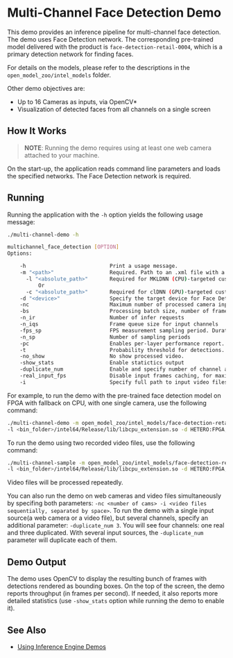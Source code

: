 # Multi-Channel Face Detection Demo

This demo provides an inference pipeline for multi-channel face detection. The demo uses Face Detection network. The corresponding pre-trained model delivered with the product is `face-detection-retail-0004`, which is a primary detection network for finding faces.

For details on the models, please refer to the descriptions in the `open_model_zoo/intel_models` folder.

Other demo objectives are:

* Up to 16 Cameras as inputs, via OpenCV*
* Visualization of detected faces from all channels on a single screen


## How It Works

> **NOTE**: Running the demo requires using at least one web camera attached to your machine.
 
On the start-up, the application reads command line parameters and loads the specified networks. The Face Detection network is required.


## Running

Running the application with the `-h` option yields the following usage message:
```sh
./multi-channel-demo -h

multichannel_face_detection [OPTION]
Options:

    -h                           Print a usage message.
    -m "<path>"                  Required. Path to an .xml file with a trained face detection model.
      -l "<absolute_path>"       Required for MKLDNN (CPU)-targeted custom layers. Absolute path to a shared library with the kernels impl.
          Or
      -c "<absolute_path>"       Required for clDNN (GPU)-targeted custom kernels. Absolute path to the xml file with the kernels desc.
    -d "<device>"                Specify the target device for Face Detection (CPU, GPU, FPGA, or MYRIAD). The demo will look for a suitable plugin for a specified device.
    -nc                          Maximum number of processed camera inputs (web cams)
    -bs                          Processing batch size, number of frames processed per infer request
    -n_ir                        Number of infer requests
    -n_iqs                       Frame queue size for input channels
    -fps_sp                      FPS measurement sampling period. Duration between timepoints, msec
    -n_sp                        Number of sampling periods
    -pc                          Enables per-layer performance report.
    -t                           Probability threshold for detections.
    -no_show                     No show processed video.
    -show_stats                  Enable statictics output
    -duplicate_num               Enable and specify number of channel additionally copied from real sources
    -real_input_fps              Disable input frames caching, for maximum throughput pipeline
    -i                           Specify full path to input video files

```

For example, to run the demo with the pre-trained face detection model on FPGA with fallback on CPU, with one single camera, use the following command:
```sh
./multi-channel-demo -m open_model_zoo/intel_models/face-detection-retail-0004/FP32/face-detection-retail-0004.xml
-l <bin_folder>/intel64/Release/lib/libcpu_extension.so -d HETERO:FPGA,CPU -nc 1
```

To run the demo using two recorded video files, use the following command:
```sh
./multi-channel-sample -m open_model_zoo/intel_models/face-detection-retail-0004/FP32/face-detection-retail-0004.xml 
-l <bin_folder>/intel64/Release/lib/libcpu_extension.so -d HETERO:FPGA,CPU -i /path/to/file1 /path/to/file2
```
Video files will be processed repeatedly.

You can also run the demo on web cameras and video files simultaneously by specifing both parameters: `-nc <number of cams> -i <video files sequentially, separated by space>`.
To run the demo with a single input source(a web camera or a video file), but several channels, specify an additional parameter: `-duplicate_num 3`. You will see four channels: one real and three duplicated. With several input sources, the `-duplicate_num` parameter will duplicate each of them.


## Demo Output

The demo uses OpenCV to display the resulting bunch of frames with detections rendered as bounding boxes.
On the top of the screen, the demo reports throughput (in frames per second). If needed, it also reports more detailed statistics (use `-show_stats` option while running the demo to enable it).

## See Also 
* [Using Inference Engine Demos](../Readme.md)
